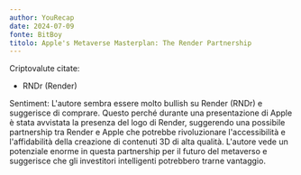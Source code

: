 ```yaml
---
author: YouRecap
date: 2024-07-09
fonte: BitBoy
titolo: Apple's Metaverse Masterplan: The Render Partnership
---
```


Criptovalute citate:
- RNDr (Render)

Sentiment:
L'autore sembra essere molto bullish su Render (RNDr) e suggerisce di comprare. Questo perché durante una presentazione di Apple è stata avvistata la presenza del logo di Render, suggerendo una possibile partnership tra Render e Apple che potrebbe rivoluzionare l'accessibilità e l'affidabilità della creazione di contenuti 3D di alta qualità. L'autore vede un potenziale enorme in questa partnership per il futuro del metaverso e suggerisce che gli investitori intelligenti potrebbero trarne vantaggio.
